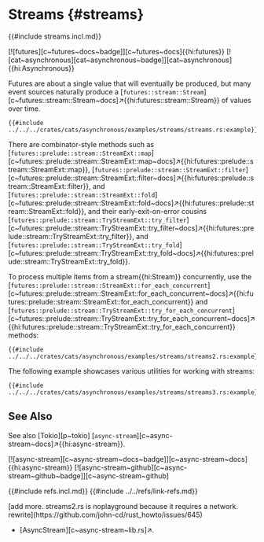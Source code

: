 # Streams {#streams}

{{#include streams.incl.md}}

[![futures][c~futures~docs~badge]][c~futures~docs]{{hi:futures}} [![cat~asynchronous][cat~asynchronous~badge]][cat~asynchronous]{{hi:Asynchronous}}

Futures are about a single value that will eventually be produced, but many event sources naturally produce a [`futures::stream::Stream`][c~futures::stream::Stream~docs]↗{{hi:futures::stream::Stream}} of values over time.

```rust,editable
{{#include ../../../crates/cats/asynchronous/examples/streams/streams.rs:example}}
```

There are combinator-style methods such as [`futures::prelude::stream::StreamExt::map`][c~futures::prelude::stream::StreamExt::map~docs]↗{{hi:futures::prelude::stream::StreamExt::map}}, [`futures::prelude::stream::StreamExt::filter`][c~futures::prelude::stream::StreamExt::filter~docs]↗{{hi:futures::prelude::stream::StreamExt::filter}}, and [`futures::prelude::stream::StreamExt::fold`][c~futures::prelude::stream::StreamExt::fold~docs]↗{{hi:futures::prelude::stream::StreamExt::fold}}, and their early-exit-on-error cousins [`futures::prelude::stream::TryStreamExt::try_filter`][c~futures::prelude::stream::TryStreamExt::try_filter~docs]↗{{hi:futures::prelude::stream::TryStreamExt::try_filter}}, and [`futures::prelude::stream::TryStreamExt::try_fold`][c~futures::prelude::stream::TryStreamExt::try_fold~docs]↗{{hi:futures::prelude::stream::TryStreamExt::try_fold}}.

To process multiple items from a stream{{hi:Stream}} concurrently, use the [`futures::prelude::stream::StreamExt::for_each_concurrent`][c~futures::prelude::stream::StreamExt::for_each_concurrent~docs]↗{{hi:futures::prelude::stream::StreamExt::for_each_concurrent}} and [`futures::prelude::stream::TryStreamExt::try_for_each_concurrent`][c~futures::prelude::stream::TryStreamExt::try_for_each_concurrent~docs]↗{{hi:futures::prelude::stream::TryStreamExt::try_for_each_concurrent}} methods:

```rust,editable,noplayground
{{#include ../../../crates/cats/asynchronous/examples/streams/streams2.rs:example}}
```

The following example showcases various utilities for working with streams:

```rust,editable,noplayground
{{#include ../../../crates/cats/asynchronous/examples/streams/streams3.rs:example}}
```

## See Also

See also [Tokio][p~tokio] [`async-stream`][c~async-stream~docs]↗{{hi:async-stream}}.

[![async-stream][c~async-stream~docs~badge]][c~async-stream~docs]{{hi:async-stream}} [![async-stream~github][c~async-stream~github~badge]][c~async-stream~github]

{{#include refs.incl.md}}
{{#include ../../refs/link-refs.md}}

<div class="hidden">
[add more. streams2.rs is noplayground because it requires a network. rewrite](https://github.com/john-cd/rust_howto/issues/645)

- [AsyncStream][c~async-stream~lib.rs]↗.

</div>

